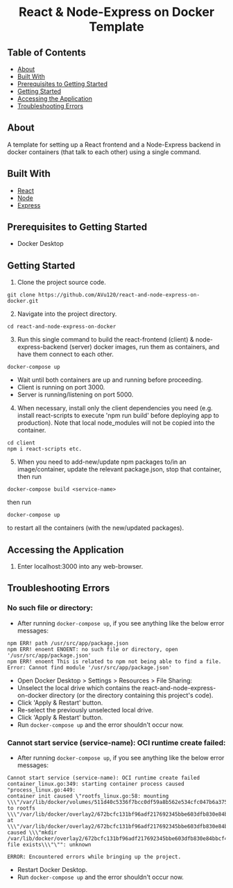 <h1 align="center">React & Node-Express on Docker Template</h1>

## Table of Contents

- [About](#about)
- [Built With](#built-with)
- [Prerequisites to Getting Started](#prerequisites-to-getting-started)
- [Getting Started](#getting-started)
- [Accessing the Application](#accessing-the-application)
- [Troubleshooting Errors](#troubleshooting-errors)

## About

A template for setting up a React frontend and a Node-Express backend in docker containers (that talk to each other) using a single command.

## Built With

- [React](https://reactjs.org/)
- [Node](https://nodejs.org/en/)
- [Express](https://expressjs.com/)

## Prerequisites to Getting Started

- Docker Desktop

## Getting Started

1. Clone the project source code.

```
git clone https://github.com/AVu120/react-and-node-express-on-docker.git
```

2. Navigate into the project directory.

```
cd react-and-node-express-on-docker
```

3. Run this single command to build the react-frontend (client) & node-express-backend (server) docker images, run them as containers, and have them connect to each other.

```
docker-compose up
```

- Wait until both containers are up and running before proceeding.
- Client is running on port 3000.
- Server is running/listening on port 5000.

4. When necessary, install only the client dependencies you need (e.g. install react-scripts to execute 'npm run build' before deploying app to production). Note that local node_modules will not be copied into the container.

```
cd client
npm i react-scripts etc.
```

5. When you need to add-new/update npm packages to/in an image/container, update the relevant package.json, stop that container, then run

```
docker-compose build <service-name>
```

then run

```
docker-compose up
```

to restart all the containers (with the new/updated packages).

## Accessing the Application

1. Enter localhost:3000 into any web-browser.

## Troubleshooting Errors

### No such file or directory:

- After running `docker-compose up`, if you see anything like the below error messages:

```
npm ERR! path /usr/src/app/package.json
npm ERR! enoent ENOENT: no such file or directory, open '/usr/src/app/package.json'
npm ERR! enoent This is related to npm not being able to find a file.
Error: Cannot find module '/usr/src/app/package.json'
```

- Open Docker Desktop > Settings > Resources > File Sharing:
- Unselect the local drive which contains the react-and-node-express-on-docker directory (or the directory containing this project's code).
- Click 'Apply & Restart' button.
- Re-select the previously unselected local drive.
- Click 'Apply & Restart' button.
- Run `docker-compose up` and the error shouldn't occur now.

### Cannot start service (service-name): OCI runtime create failed:

- After running `docker-compose up`, if you see anything like the below error messages:

```
Cannot start service (service-name): OCI runtime create failed
container_linux.go:349: starting container process caused "process_linux.go:449:
container init caused \"rootfs_linux.go:58: mounting \\\"/var/lib/docker/volumes/511d40c5336f7bcc0df59a8b562e534cfc047b6a3758ab5806fcd49b0028dff7/_data\\\" to rootfs \\\"/var/lib/docker/overlay2/672bcfc131bf96adf217692345bbe603dfb830e84bbcf4158ecf04002baa27da/merged\\\" at \\\"/var/lib/docker/overlay2/672bcfc131bf96adf217692345bbe603dfb830e84bbcf4158ecf04002baa27da/merged/usr/src/app/node_modules\\\" caused \\\"mkdir /var/lib/docker/overlay2/672bcfc131bf96adf217692345bbe603dfb830e84bbcf4158ecf04002baa27da/merged/usr/src/app/node_modules: file exists\\\"\"": unknown

ERROR: Encountered errors while bringing up the project.
```

- Restart Docker Desktop.
- Run `docker-compose up` and the error shouldn't occur now.
